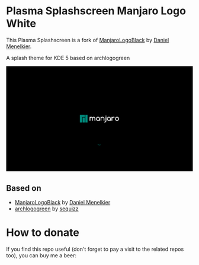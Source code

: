 # Plasma Splashscreen Manjaro Logo White

This Plasma Splashscreen is a fork of [ManjaroLogoBlack](https://gitlab.com/menelkir/manjarologoblack) by [Daniel Menelkier](https://gitlab.com/menelkir).

A splash theme for KDE 5 based on archlogogreen

![](./contents/previews/splash.png)


## Based on

+ [ManjaroLogoBlack](https://gitlab.com/menelkir/manjarologoblack) by [Daniel Menelkier](https://gitlab.com/menelkir)
+ [archlogogreen](https://www.opendesktop.org/p/997749/) by [sequizz](https://www.pling.com/u/seqizz/)


# How to donate

If you find this repo useful (don't forget to pay a visit to the related
repos too), you can buy me a beer:



